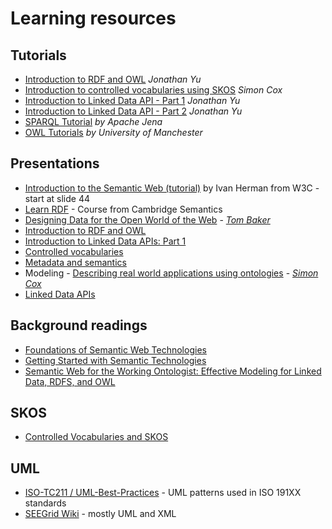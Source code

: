 # Learning resources
## Tutorials
- [Introduction to RDF and OWL](tutorials/tutorial-intro-to-rdf-and-owl.md) _Jonathan Yu_
- [Introduction to controlled vocabularies using SKOS](tutorials/tutorial-intro-to-controlled-vocabularies.md) _Simon Cox_
- [Introduction to Linked Data API - Part 1](tutorials/tutorial-intro-to-ld-api-part1.md) _Jonathan Yu_
- [Introduction to Linked Data API - Part 2](tutorials/tutorial-intro-to-ld-api-part2.md) _Jonathan Yu_
- [SPARQL Tutorial](https://jena.apache.org/tutorials/sparql.html) _by Apache Jena_
- [OWL Tutorials](http://owl.cs.manchester.ac.uk/publications/talks-and-tutorials/) _by University of Manchester_

## Presentations
- [Introduction to the Semantic Web (tutorial)](https://www.w3.org/2009/Talks/0615-SanJose-tutorial-IH/Slides.pdf) by Ivan Herman from W3C - start at slide 44
- [Learn RDF](https://www.cambridgesemantics.com/blog/semantic-university/learn-rdf/) - Course from Cambridge Semantics
- [Designing Data for the Open World of the Web](./docs/Baker_20120606_2100-linked-data.pptx) - [_Tom Baker_](https://github.com/tombaker)
- [Introduction to RDF and OWL](https://docs.google.com/presentation/d/1r-B2gzv0Dnz-8y71YSFQQfeipI9LISYYdHtetWmwSok)
- [Introduction to Linked Data APIs: Part 1](https://docs.google.com/presentation/d/10MRrFRG7bgbATrl8o_AU-5X8Ulg1zQT_rjqYPYKdHVQ)
- [Controlled vocabularies](https://docs.google.com/presentation/d/1WW_dQCtXDYhubD30JnHTAqrrGFNFu7EJKgNipamybC0)
- [Metadata and semantics](https://docs.google.com/presentation/d/1hqP3FajVUAwdsb4o2OMkaBf5_K4JwzEE9tt_MFFEFok)
- Modeling - [Describing real world applications using ontologies](https://docs.google.com/presentation/d/19N2moAypUyuqYPIWSOE4mb0wIBVhFPenbpOkq3u4sYo) - [_Simon Cox_](https://orcid.org/0000-0002-3884-3420)
- [Linked Data APIs]()

## Background readings
- [Foundations of Semantic Web Technologies](https://www.semantic-web-book.org/index.html)
- [Getting Started with Semantic Technologies](https://www.cambridgesemantics.com/blog/semantic-university/intro-semantic-web/)
- [Semantic Web for the Working Ontologist: Effective Modeling for Linked Data, RDFS, and OWL](https://dl.acm.org/doi/book/10.1145/3382097)

## SKOS
- [Controlled Vocabularies and SKOS](https://campus.dariah.eu/resource/controlled-vocabularies-and-skos)

## UML
- [ISO-TC211 / UML-Best-Practices](https://github.com/ISO-TC211/UML-Best-Practices/wiki) - UML patterns used in ISO 191XX standards
- [SEEGrid Wiki](https://confluence.csiro.au/display/seegrid/Solid+Earth+and+Environment+GRID) - mostly UML and XML


